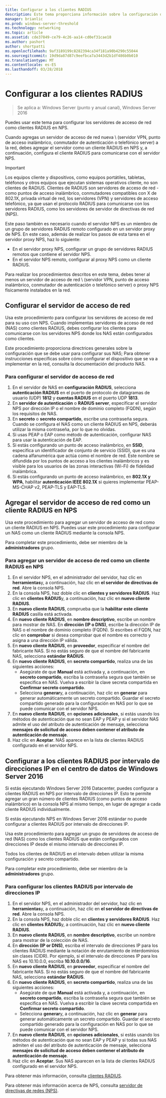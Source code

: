 ```yaml
---
title: Configurar a los clientes RADIUS
description: Este tema proporciona información sobre la configuración de clientes RADIUS de servidor de directivas de red en Windows Server 2016.
manager: brianlic
ms.prod: windows-server-threshold
ms.technology: networking
ms.topic: article
ms.assetid: cde37849-ce79-4c26-aa14-cd0ef31cae18
ms.author: pashort
author: shortpatti
ms.openlocfilehash: 9af3189199c8282394ca34f181a90b4290c55044
ms.sourcegitcommit: 19d9da87d87c9eefbca7a3443d2b1df486b0b010
ms.translationtype: MT
ms.contentlocale: es-ES
ms.lasthandoff: 03/28/2018
---
```

# <a name="configure-radius-clients"></a>Configurar a los clientes RADIUS

>Se aplica a: Windows Server (punto y anual canal), Windows Server 2016

Puedes usar este tema para configurar los servidores de acceso de red como clientes RADIUS en NPS.

Cuando agregas un servidor de acceso de red nueva \ (servidor VPN, punto de acceso inalámbrico, conmutador de autenticación o telefónico server\) a la red, debes agregar el servidor como un cliente RADIUS en NPS y, a continuación, configura el cliente RADIUS para comunicarse con el servidor NPS.

>[!IMPORTANT]
>Los equipos cliente y dispositivos, como equipos portátiles, tabletas, teléfonos y otros equipos que ejecutan sistemas operativos cliente, no son clientes de RADIUS. Clientes de RADIUS son servidores de acceso de red - como puntos de acceso inalámbrico, conmutadores compatibles con X de 802.1X, privada virtual de red, los servidores (VPN) y servidores de acceso telefónico, ya que usan el protocolo RADIUS para comunicarse con los servidores RADIUS, como los servidores de servidor de directivas de red \(NPS\).

Este paso también es necesario cuando el servidor NPS es un miembro de un grupo de servidores RADIUS remoto configurado en un servidor proxy de NPS. En este caso, además de realizar los pasos de esta tarea en el servidor proxy NPS, haz lo siguiente:

- En el servidor proxy NPS, configurar un grupo de servidores RADIUS remotos que contiene el servidor NPS.
- En el servidor NPS remoto, configurar al proxy NPS como un cliente RADIUS.

Para realizar los procedimientos descritos en este tema, debes tener al menos un servidor de acceso de red \ (servidor VPN, punto de acceso inalámbrico, conmutador de autenticación o telefónico server\) o proxy NPS físicamente instalados en la red.

## <a name="configure-the-network-access-server"></a>Configurar el servidor de acceso de red

Usa este procedimiento para configurar los servidores de acceso de red para su uso con NPS. Cuando implementas servidores de acceso de red (NAS) como clientes RADIUS, debes configurar los clientes para comunicarse con los servidores NPS donde los NAS están configurados como clientes.

Este procedimiento proporciona directrices generales sobre la configuración que se debe usar para configurar sus NAS; Para obtener instrucciones específicas sobre cómo configurar el dispositivo que se va a implementar en la red, consulta la documentación del producto NAS.

### <a name="to-configure-the-network-access-server"></a>Para configurar el servidor de acceso de red

1. En el servidor de NAS en **configuración RADIUS**, selecciona **autenticación RADIUS** en el puerto de protocolo de datagramas de usuario (UDP) **1812** y **cuentas RADIUS** en el puerto UDP **1813**.
2. En **servidor de autenticación** o **RADIUS server**, especificar el servidor NPS por dirección IP o el nombre de dominio completo (FQDN), según los requisitos de NAS. 
3. En **secreto** o **secreto compartido**, escribe una contraseña segura. Cuando se configura el NAS como un cliente RADIUS en NPS, deberás utilizar la misma contraseña, por lo que no olvidas.
4. Si usas PEAP o EAP como método de autenticación, configurar NAS para usar la autenticación de EAP.
5. Si estás configurando un punto de acceso inalámbrico, en **SSID**, especifica un identificador de conjunto de servicio \(SSID\), que es una cadena alfanumérica que actúa como el nombre de red. Este nombre se difundida por los puntos de acceso a los clientes inalámbricos y es visible para los usuarios de las zonas interactivas \(Wi-Fi\) de fidelidad inalámbrica.
6. Si estás configurando un punto de acceso inalámbrico, en **802.1X y WPA**, habilitar **autenticación IEEE 802.1X** si quieres implementar PEAP-MS-CHAP v2, PEAP-TLS y EAP-TLS.

## <a name="add-the-network-access-server-as-a-radius-client-in-nps"></a>Agregar el servidor de acceso de red como un cliente RADIUS en NPS

Usa este procedimiento para agregar un servidor de acceso de red como un cliente RADIUS en NPS. Puedes usar este procedimiento para configurar un NAS como un cliente RADIUS mediante la consola NPS.

Para completar este procedimiento, debe ser miembro de la **administradores** grupo.

### <a name="to-add-a-network-access-server-as-a-radius-client-in-nps"></a>Para agregar un servidor de acceso de red como un cliente RADIUS en NPS

1. En el servidor NPS, en el administrador del servidor, haz clic en **herramientas**y, a continuación, haz clic en **el servidor de directivas de red**. Abre la consola NPS.
2. En la consola NPS, haz doble clic en **clientes y servidores RADIUS**. Haz clic en **clientes RADIUS**y, a continuación, haz clic en **nuevo cliente RADIUS**. 
3. En **nuevo cliente RADIUS**, comprueba que la **habilitar este cliente RADIUS** casilla está activada.
4. En **nuevo cliente RADIUS**, en **nombre descriptivo**, escribe un nombre para mostrar de NAS. En **dirección (IP o DNS)**, escribe la dirección IP de NAS o el nombre de dominio completo (FQDN). Si escribes el FQDN, haz clic en **comprobar** si desea comprobar que el nombre es correcto y asigna a una dirección IP válida. 
5. En **nuevo cliente RADIUS**, en **proveedor**, especificar el nombre del fabricante NAS. Si no estás seguro de que el nombre del fabricante NAS, selecciona **estándar RADIUS**.
6. En **nuevo cliente RADIUS**, en **secreto compartido**, realiza una de las siguientes acciones:
    - Asegúrate de que **Manual** está activada y, a continuación, en **secreto compartido**, escriba la contraseña segura que también se especifica en NAS. Vuelva a escribir la clave secreta compartida en **Confirmar secreto compartido**.
    - Selecciona **generar**y, a continuación, haz clic en **generar** para generar automáticamente un secreto compartido. Guardar el secreto compartido generado para la configuración en NAS por lo que se puede comunicar con el servidor NPS.
7. En **nuevo cliente RADIUS**, en **opciones adicionales**, si estás usando los métodos de autenticación que no sean EAP y PEAP y si el servidor NAS admite el uso del atributo de autenticación de mensaje, selecciona **mensajes de solicitud de acceso deben contener el atributo de autenticación de mensaje**.
8. Haz clic en **Aceptar**. NAS aparece en la lista de clientes RADIUS configurado en el servidor NPS.

## <a name="configure-radius-clients-by-ip-address-range-in-windows-server-2016-datacenter"></a>Configurar a los clientes RADIUS por intervalo de direcciones IP en el centro de datos de Windows Server 2016

Si estás ejecutando Windows Server 2016 Datacenter, puedes configurar a clientes RADIUS en NPS por intervalo de direcciones IP. Esto te permite agregar un gran número de clientes RADIUS (como puntos de acceso inalámbrico) en la consola NPS al mismo tiempo, en lugar de agregar a cada cliente RADIUS individualmente.

Si estás ejecutando NPS en Windows Server 2016 estándar no puede configurar a clientes RADIUS por intervalo de direcciones IP.

Usa este procedimiento para agregar un grupo de servidores de acceso de red (NAS) como los clientes RADIUS que están configurados con direcciones IP desde el mismo intervalo de direcciones IP.

Todos los clientes de RADIUS en el intervalo deben utilizar la misma configuración y secreto compartido.

Para completar este procedimiento, debe ser miembro de la **administradores** grupo.

### <a name="to-set-up-radius-clients-by-ip-address-range"></a>Para configurar los clientes RADIUS por intervalo de direcciones IP

1. En el servidor NPS, en el administrador del servidor, haz clic en **herramientas**y, a continuación, haz clic en **el servidor de directivas de red**. Abre la consola NPS.
2. En la consola NPS, haz doble clic en **clientes y servidores RADIUS**. Haz clic en **clientes RADIUS**y, a continuación, haz clic en **nuevo cliente RADIUS**.
3. En **nuevo cliente RADIUS**, en **nombre descriptivo**, escribe un nombre para mostrar de la colección de NAS.
4. En **dirección \(IP or DNS\)**, escriba el intervalo de direcciones IP para los clientes RADIUS mediante la notación de enrutamiento de interdominios sin clases \(CIDR\). Por ejemplo, si el intervalo de direcciones IP para los NAS es 10.10.0.0, escriba **10.10.0.0/16**.
5. En **nuevo cliente RADIUS**, en **proveedor**, especificar el nombre del fabricante NAS. Si no estás seguro de que el nombre del fabricante NAS, selecciona **estándar RADIUS**.
6. En **nuevo cliente RADIUS**, en **secreto compartido**, realiza una de las siguientes acciones:
    - Asegúrate de que **Manual** está activada y, a continuación, en **secreto compartido**, escriba la contraseña segura que también se especifica en NAS. Vuelva a escribir la clave secreta compartida en **Confirmar secreto compartido**.
    - Selecciona **generar**y, a continuación, haz clic en **generar** para generar automáticamente un secreto compartido. Guardar el secreto compartido generado para la configuración en NAS por lo que se puede comunicar con el servidor NPS.
7. En **nuevo cliente RADIUS**, en **opciones adicionales**, si estás usando los métodos de autenticación que no sean EAP y PEAP y si todas sus NAS admiten el uso del atributo de autenticación de mensaje, selecciona **mensajes de solicitud de acceso deben contener el atributo de autenticación de mensaje**.
8. Haz clic en **Aceptar**. Sus NAS aparecen en la lista de clientes RADIUS configurado en el servidor NPS.

Para obtener más información, consulta [clientes RADIUS](nps-radius-clients.md).

Para obtener más información acerca de NPS, consulta [servidor de directivas de redes (NPS)](nps-top.md).